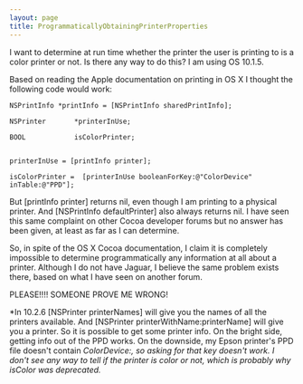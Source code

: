 ```yaml
---
layout: page
title: ProgrammaticallyObtainingPrinterProperties
---
```


I want to determine at run time whether the printer the user is printing to is a color printer or not. Is there any way to do this? I am using OS 10.1.5.

Based on reading the Apple documentation on printing in OS X I thought the following code would work:

    NSPrintInfo	*printInfo = [NSPrintInfo sharedPrintInfo];

    NSPrinter   	*printerInUse;

    BOOL       		isColorPrinter;


    printerInUse = [printInfo printer];

    isColorPrinter =  [printerInUse booleanForKey:@"ColorDevice" inTable:@"PPD"];


But [printInfo printer] returns nil, even though I am printing to a physical printer. And  [NSPrintInfo defaultPrinter] also always returns nil. I have seen this same complaint on other Cocoa developer forums but no answer has been given, at least as far as I can determine.

So, in spite of the OS X Cocoa documentation, I claim it is completely impossible to determine programmatically any information at all about a printer. Although I do not have Jaguar, I believe the same problem exists there, based on what I have seen on another forum.

PLEASE!!!! SOMEONE PROVE ME WRONG!

*In 10.2.6 [NSPrinter printerNames] will give you the names of all the printers available. And [NSPrinter printerWithName:printerName] will give you a printer. So it is possible to get some printer info. On the bright side, getting info out of the PPD works. On the downside,  my Epson printer's PPD file doesn't contain *ColorDevice:, so asking for that key doesn't work. I don't see any way to tell if the printer is color or not, which is probably why isColor was deprecated.*

